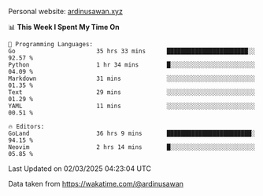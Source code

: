 Personal website: [ardinusawan.xyz](https://ardinusawan.xyz)

<!--START_SECTION:waka-->
📊 **This Week I Spent My Time On** 

```text
💬 Programming Languages: 
Go                       35 hrs 33 mins      ███████████████████████░░   92.57 % 
Python                   1 hr 34 mins        █░░░░░░░░░░░░░░░░░░░░░░░░   04.09 % 
Markdown                 31 mins             ░░░░░░░░░░░░░░░░░░░░░░░░░   01.35 % 
Text                     29 mins             ░░░░░░░░░░░░░░░░░░░░░░░░░   01.29 % 
YAML                     11 mins             ░░░░░░░░░░░░░░░░░░░░░░░░░   00.51 % 

🔥 Editors: 
GoLand                   36 hrs 9 mins       ████████████████████████░   94.15 % 
Neovim                   2 hrs 14 mins       █░░░░░░░░░░░░░░░░░░░░░░░░   05.85 % 
```


 Last Updated on 02/03/2025 04:23:04 UTC
<!--END_SECTION:waka-->
Data taken from https://wakatime.com/@ardinusawan
